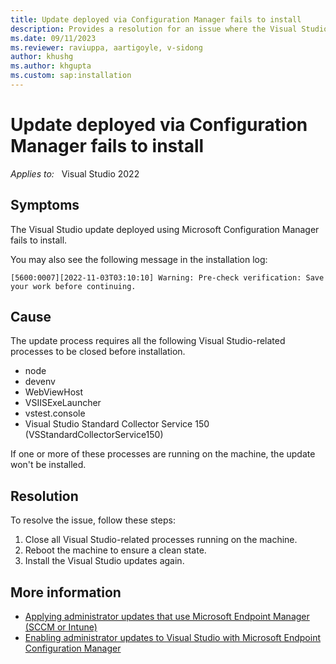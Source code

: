 ```yaml
---
title: Update deployed via Configuration Manager fails to install
description: Provides a resolution for an issue where the Visual Studio update deployed using Microsoft Configuration Manager fails to install.
ms.date: 09/11/2023
ms.reviewer: raviuppa, aartigoyle, v-sidong
author: khushg
ms.author: khgupta
ms.custom: sap:installation
---
```

# Update deployed via Configuration Manager fails to install

_Applies to:_ &nbsp; Visual Studio 2022

## Symptoms

The Visual Studio update deployed using Microsoft Configuration Manager fails to install.

You may also see the following message in the installation log:

```output
[5600:0007][2022-11-03T03:10:10] Warning: Pre-check verification: Save your work before continuing.
```

## Cause

The update process requires all the following Visual Studio-related processes to be closed before installation.

- node
- devenv
- WebViewHost
- VSIISExeLauncher
- vstest.console
- Visual Studio Standard Collector Service 150 (VSStandardCollectorService150)

If one or more of these processes are running on the machine, the update won't be installed.

## Resolution

To resolve the issue, follow these steps:

1. Close all Visual Studio-related processes running on the machine.
1. Reboot the machine to ensure a clean state.
1. Install the Visual Studio updates again.

## More information

- [Applying administrator updates that use Microsoft Endpoint Manager (SCCM or Intune)](/visualstudio/install/applying-administrator-updates)
- [Enabling administrator updates to Visual Studio with Microsoft Endpoint Configuration Manager](/visualstudio/install/enabling-administrator-updates)
